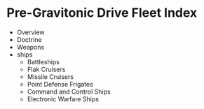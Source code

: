 # Pre-Gravitonic Drive Fleet Index

- Overview
- Doctrine
- Weapons
- ships
  - Battleships
  - Flak Cruisers
  - Missile Cruisers
  - Point Defense Frigates
  - Command and Control Ships
  - Electronic Warfare Ships
